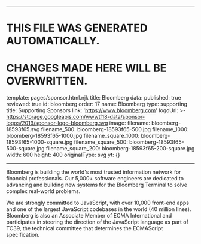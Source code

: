 ----

# THIS FILE WAS GENERATED AUTOMATICALLY.
# CHANGES MADE HERE WILL BE OVERWRITTEN.

template: pages/sponsor.html.njk
title: Bloomberg
data:
  published: true
  reviewed: true
  id: bloomberg
  order: 17
  name: Bloomberg
  type: supporting
  title: Supporting Sponsors
  link: 'https://www.bloomberg.com'
  logoUrl: >-
    https://storage.googleapis.com/wwwtf18-data/sponsor-logos/2019/sponsor-logo-bloomberg.svg
  image:
    filename: bloomberg-18593f65.svg
    filename_500: bloomberg-18593f65-500.jpg
    filename_1000: bloomberg-18593f65-1000.jpg
    filename_square_1000: bloomberg-18593f65-1000-square.jpg
    filename_square_500: bloomberg-18593f65-500-square.jpg
    filename_square_200: bloomberg-18593f65-200-square.jpg
    width: 600
    height: 400
    originalType: svg
yt: {}

----

Bloomberg is building the world's most trusted information network for
financial professionals. Our 5,000+ software engineers are dedicated to
advancing and building new systems for the Bloomberg Terminal to solve complex
real-world problems.

We are strongly committed to JavaScript, with over 10,000 front-end apps and
one of the largest JavaScript codebases in the world (40 million lines).
Bloomberg is also an Associate Member of ECMA International and participates in
steering the direction of the JavaScript language as part of TC39, the
technical committee that determines the ECMAScript specification.